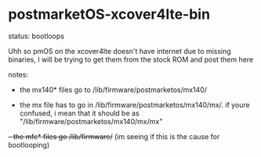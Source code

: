 
# postmarketOS-xcover4lte-bin
status: bootloops 

Uhh so pmOS on the xcover4lte doesn't have internet due to missing binaries, I will be trying to get them from the stock ROM and post them here

notes:
- the mx140* files go to /lib/firmware/postmarketos/mx140/

- the mx file has to go in /lib/firmware/postmarketos/mx140/mx/. if youre confused, i mean that it should be as "/lib/firmware/postmarketos/mx140/mx/mx"

~~- the mfc* files go /lib/firmware/~~ (im seeing if this is the cause for bootlooping)
